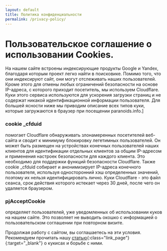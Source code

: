 ```yaml
---
layout: default
title: Политика конфиденциальности
permalink: /privacy-policy/
---
```

# Пользовательское соглашение о использовании Cookies.

На нашем сайте встроены индексирующие продукты Google и Yandex, благодаря которым проект легко найти в поисковике. Помимо того, что они индексируют сайт, они могут отслеживать наших пользователей. Кроме этого для отмены любых ограничений безопасности на основе IP-адреса, с которого приходит посетитель, мы используем Cloudflare. Куки этого сервиса используются для ускорения загрузки страниц и не содержат никакой идентификационной информации пользователя. Для большей ясности ниже мы приводим описание всех типов куки, которые загружаются в браузер при посещении paranoids.info.]

<h3><i class="fa fa-question-circle" aria-hidden="true"></i> cookie _cfduid</h3>
помогает Cloudflare обнаруживать злонамеренных посетителей веб-сайта и сводит к минимуму блокировку легетимных пользователей.  Он может быть размещен на устройствах конечных пользователей наших клиентов для идентификации отдельных клиентов за общим IP-адресом и применения настроек безопасности для каждого клиента. Это необходимо для поддержки функций безопасности Cloudflare. Также cookie _cfduid собирает и анонимизирует IP-адреса конечного пользователя, используя односторонний хэш определенных значений, поэтому их нельзя идентифицировать лично. Куки Cloudflare - это файл сеанса, срок действия которого истекает через 30 дней, после чего он удаляется браузером.

<h3><i class="fa fa-question-circle" aria-hidden="true"></i> pjAcceptCookie</h3>
определяет пользователей, уже уведомленных об использовании куков на нашем сайте. Это позволяет не выводить окошко с информацией о пользовательском соглашении при повторном визите.

Продолжая работу с сайтом, вы соглашаетесь на эти условия. Рекомендуем прочитать нашу [статью<i class="fa fa-external-link"></i>]({{site.baseurl}}/about-cookies "О cookies на чистоту."){:class="link_page"}{:target="_blank"} о кукисах и борьбе с ними. 

